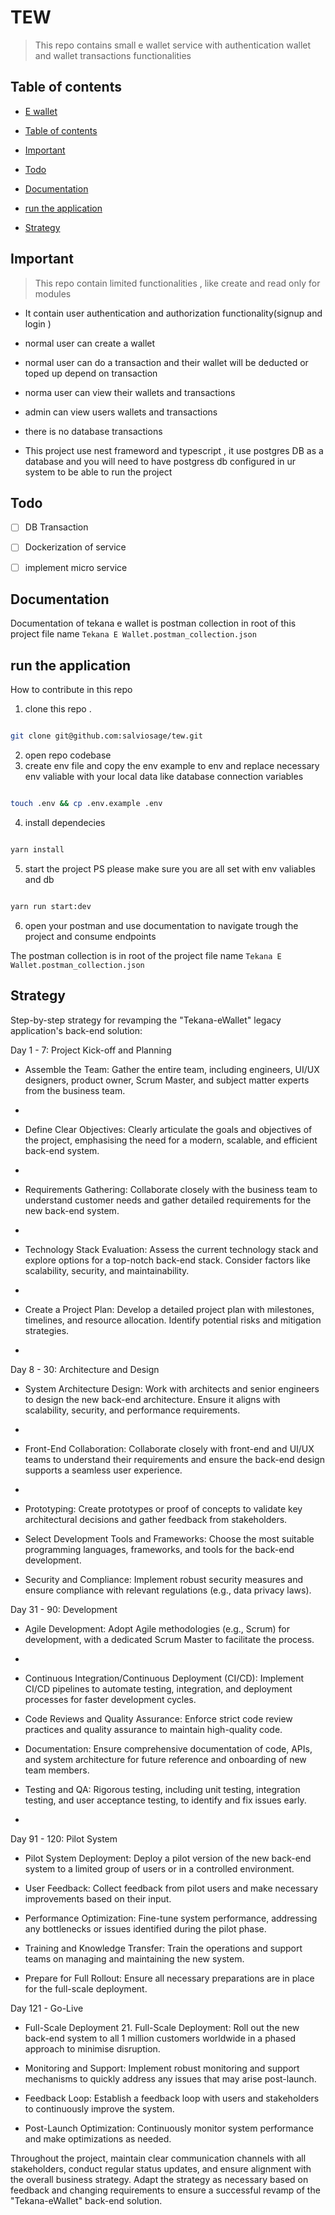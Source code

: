 # TEW 

  

> This repo contains  small e wallet service  with authentication wallet and wallet transactions functionalities 

 
## Table of contents


- [E wallet](#tew)
-  [Table of contents](#table-of-contents)

- [Important](#important)

- [Todo](#todo)

- [Documentation](#documentation)

- [run the application](#run-the-application)

- [Strategy](#Strategy)


  

## Important

  

> This repo contain limited functionalities ,  like create and read only for modules

  

* It contain user authentication and authorization functionality(signup  and login ) 

* normal user can create a wallet 
* normal user can do a transaction and their wallet will be deducted or toped up depend on transaction
* norma user can view their wallets and transactions 
* admin can view users wallets and transactions 
* there is no database transactions 
* This project use nest frameword and typescript , it use postgres DB as a database and you will need to have postgress db configured in ur system to be able to run the project 


  

## Todo

  

* [ ] DB Transaction 

* [ ] Dockerization of service

* [ ] implement micro service


  

## Documentation

  

Documentation of tekana e wallet is postman collection in root of this project file name `Tekana E Wallet.postman_collection.json`

  

  

## run the application 

  

How to contribute in this repo

  

1. clone this repo .
```bash

git clone git@github.com:salviosage/tew.git

```

2. open repo codebase 
3. create env file and copy the env example to env and replace necessary env valiable with your local data like database connection variables   



```bash

touch .env && cp .env.example .env 

```

 

4. install dependecies 

  

```bash

yarn install 

```

  

5. start the project  PS please make sure you are all set with env valiables and db 

  

```bash

yarn run start:dev

```


6. open your postman and use documentation to navigate trough the project and consume endpoints 

The postman collection is in root of the project file name `Tekana E Wallet.postman_collection.json`

 
## Strategy


Step-by-step strategy for revamping the "Tekana-eWallet" legacy application's back-end solution:


Day 1 - 7: Project Kick-off and Planning

-   Assemble the Team: Gather the entire team, including engineers, UI/UX designers, product owner, Scrum Master, and subject matter experts from the business team.
    
-     
    
-   Define Clear Objectives: Clearly articulate the goals and objectives of the project, emphasising the need for a modern, scalable, and efficient back-end system.
    
-     
    
-   Requirements Gathering: Collaborate closely with the business team to understand customer needs and gather detailed requirements for the new back-end system.
    
-     
    
-   Technology Stack Evaluation: Assess the current technology stack and explore options for a top-notch back-end stack. Consider factors like scalability, security, and maintainability.
    
-     
    
-   Create a Project Plan: Develop a detailed project plan with milestones, timelines, and resource allocation. Identify potential risks and mitigation strategies.
    
-     
    

Day 8 - 30: Architecture and Design

-   System Architecture Design: Work with architects and senior engineers to design the new back-end architecture. Ensure it aligns with scalability, security, and performance requirements.
    
-     
    
-   Front-End Collaboration: Collaborate closely with front-end and UI/UX teams to understand their requirements and ensure the back-end design supports a seamless user experience.
    
-     
    
-   Prototyping: Create prototypes or proof of concepts to validate key architectural decisions and gather feedback from stakeholders.
    
-   Select Development Tools and Frameworks: Choose the most suitable programming languages, frameworks, and tools for the back-end development.
    

  

-   Security and Compliance: Implement robust security measures and ensure compliance with relevant regulations (e.g., data privacy laws).
    

  
  

Day 31 - 90: Development

-   Agile Development: Adopt Agile methodologies (e.g., Scrum) for development, with a dedicated Scrum Master to facilitate the process.
    
-     
      
    
-   Continuous Integration/Continuous Deployment (CI/CD): Implement CI/CD pipelines to automate testing, integration, and deployment processes for faster development cycles.
    
-   Code Reviews and Quality Assurance: Enforce strict code review practices and quality assurance to maintain high-quality code.
    
-   Documentation: Ensure comprehensive documentation of code, APIs, and system architecture for future reference and onboarding of new team members.
    
-   Testing and QA: Rigorous testing, including unit testing, integration testing, and user acceptance testing, to identify and fix issues early.
    
-     
    

Day 91 - 120: Pilot System

  

-   Pilot System Deployment: Deploy a pilot version of the new back-end system to a limited group of users or in a controlled environment.
    

  

-   User Feedback: Collect feedback from pilot users and make necessary improvements based on their input.
    
-   Performance Optimization: Fine-tune system performance, addressing any bottlenecks or issues identified during the pilot phase.
    
-   Training and Knowledge Transfer: Train the operations and support teams on managing and maintaining the new system.
    
-   Prepare for Full Rollout: Ensure all necessary preparations are in place for the full-scale deployment.
    

  

Day 121 - Go-Live

-   Full-Scale Deployment 21. Full-Scale Deployment: Roll out the new back-end system to all 1 million customers worldwide in a phased approach to minimise disruption.
    
-   Monitoring and Support: Implement robust monitoring and support mechanisms to quickly address any issues that may arise post-launch.
    
-   Feedback Loop: Establish a feedback loop with users and stakeholders to continuously improve the system.
    
-   Post-Launch Optimization: Continuously monitor system performance and make optimizations as needed.
    

  

Throughout the project, maintain clear communication channels with all stakeholders, conduct regular status updates, and ensure alignment with the overall business strategy. Adapt the strategy as necessary based on feedback and changing requirements to ensure a successful revamp of the "Tekana-eWallet" back-end solution.


